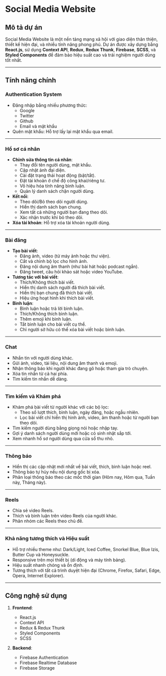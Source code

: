 # Social Media Website  

## Mô tả dự án  
Social Media Website là một nền tảng mạng xã hội với giao diện thân thiện, thiết kế hiện đại, và nhiều tính năng phong phú. Dự án được xây dựng bằng **React.js**, sử dụng **Context API**, **Redux**, **Redux Thunk**, **Firebase**, **SCSS**, và **Styled Components** để đảm bảo hiệu suất cao và trải nghiệm người dùng tốt nhất.

---

## Tính năng chính  

### **Authentication System**  
- Đăng nhập bằng nhiều phương thức:  
  - Google  
  - Twitter  
  - Github  
  - Email và mật khẩu  
- Quên mật khẩu: Hỗ trợ lấy lại mật khẩu qua email.  

---

### **Hồ sơ cá nhân**  
- **Chỉnh sửa thông tin cá nhân**:  
  - Thay đổi tên người dùng, mật khẩu.  
  - Cập nhật ảnh đại diện.  
  - Cài đặt trạng thái hoạt động (bật/tắt).  
  - Đặt tài khoản ở chế độ công khai/riêng tư.  
  - Vô hiệu hóa tính năng bình luận.  
  - Quản lý danh sách chặn người dùng.  
- **Kết nối**:  
  - Theo dõi/Bỏ theo dõi người dùng.  
  - Hiển thị danh sách bạn chung.  
  - Xem tất cả những người bạn đang theo dõi.  
  - Xác nhận trước khi bỏ theo dõi.  
- **Xóa tài khoản**: Hỗ trợ xóa tài khoản người dùng.  

---

### **Bài đăng**  
- **Tạo bài viết**:  
  - Đăng ảnh, video (từ máy ảnh hoặc thư viện).  
  - Cắt và chỉnh bộ lọc cho hình ảnh.  
  - Đăng nội dung âm thanh (như bài hát hoặc podcast ngắn).  
  - Đăng tweet, câu hỏi khảo sát hoặc video YouTube.  
- **Tương tác với bài viết**:  
  - Thích/Không thích bài viết.  
  - Hiển thị danh sách người đã thích bài viết.  
  - Hiển thị bạn chung đã thích bài viết.  
  - Hiệu ứng hoạt hình khi thích bài viết.  
- **Bình luận**:  
  - Bình luận hoặc trả lời bình luận.  
  - Thích/Không thích bình luận.  
  - Thêm emoji khi bình luận.  
  - Tắt bình luận cho bài viết cụ thể.  
  - Chỉ người sở hữu có thể xóa bài viết hoặc bình luận.  

---

### **Chat**  
- Nhắn tin với người dùng khác.  
- Gửi ảnh, video, tài liệu, nội dung âm thanh và emoji.  
- Nhận thông báo khi người khác đang gõ hoặc tham gia trò chuyện.  
- Xóa tin nhắn từ cả hai phía.  
- Tìm kiếm tin nhắn dễ dàng.  

---

### **Tìm kiếm và Khám phá**  
- Khám phá bài viết từ người khác với các bộ lọc:  
  - Theo số lượt thích, bình luận, ngày đăng, hoặc ngẫu nhiên.  
  - Lọc bài viết chỉ hiển thị hình ảnh, video, âm thanh hoặc từ người bạn theo dõi.  
- Tìm kiếm người dùng bằng giọng nói hoặc nhập tay.  
- Gợi ý danh sách người dùng mới hoặc có sinh nhật sắp tới.  
- Xem nhanh hồ sơ người dùng qua cửa sổ thu nhỏ.  

---

### **Thông báo**  
- Hiển thị các cập nhật mới nhất về bài viết, thích, bình luận hoặc reel.  
- Thông báo tự hủy nếu nội dung gốc bị xóa.  
- Phân loại thông báo theo các mốc thời gian (Hôm nay, Hôm qua, Tuần này, Tháng này).  

---

### **Reels**  
- Chia sẻ video Reels.  
- Thích và bình luận trên video Reels của người khác.  
- Phân nhóm các Reels theo chủ đề.  

---

### **Khả năng tương thích và Hiệu suất**  
- Hỗ trợ nhiều theme như: Dark/Light, Iced Coffee, Snorkel Blue, Blue Izis, Butter Cup và Honeysuckle.  
- Responsive trên mọi thiết bị (di động và máy tính bảng).  
- Hiệu suất nhanh chóng và ổn định.  
- Tương thích với tất cả trình duyệt hiện đại (Chrome, Firefox, Safari, Edge, Opera, Internet Explorer).  

---

## Công nghệ sử dụng  
1. **Frontend**:  
   - React.js  
   - Context API  
   - Redux & Redux Thunk  
   - Styled Components  
   - SCSS  

2. **Backend**:  
   - Firebase Authentication  
   - Firebase Realtime Database  
   - Firebase Storage
